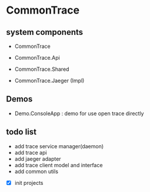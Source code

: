 # CommonTrace

## system components

- CommonTrace
- CommonTrace.Api
- CommonTrace.Shared

- CommonTrace.Jaeger (Impl)

## Demos

- Demo.ConsoleApp : demo for use open trace directly

## todo list

- add trace service manager(daemon)
- add trace api
- add jaeger adapter
- add trace client model and interface
- add common utils
- [x] init projects